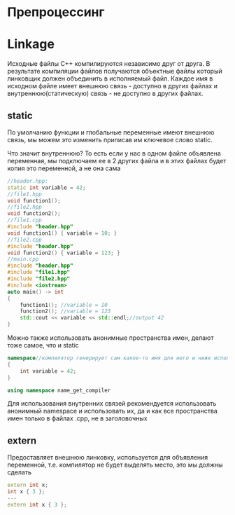 # Препроцессинг
# Linkage
Исходные файлы C++ компилируются независимо друг от друга. В результате компиляции файлов получаются объектные файлы который линковщик должен объединить в исполняемый файл. Каждое имя в исходном файле имеет внешнюю связь - доступно в других файлах и внутреннюю(статическую) связь - не доступно в других файлах.

## static
По умолчанию функции и глобальные переменные имеют внешнюю связь, мы можем это изменить приписав им ключевое слово static.

Что значит внутреннюю? То есть если у нас в одном файле объявлена переменная, мы подключаем ее в 2 других файла и в этих файлах будет копия это переменной, а не она сама

```cpp
//header.hpp:    
static int variable = 42;
//file1.hpp
void function1();
//file2.hpp
void function2();
//file1.cpp
#include "header.hpp" 
void function1() { variable = 10; }
//file2.cpp
#include "header.hpp" 
void function2() { variable = 123; }
//main.cpp
#include "header.hpp" 
#include "file1.hpp" 
#include "file2.hpp" 
#include <iostream> 
auto main() -> int 
{ 
	function1(); //variable = 10
	function2(); //variable = 123
	std::cout << variable << std::endl;//output 42 
}
```

Можно также использовать анонимные пространства имен, делают тоже самое, что и static

```cpp
namespace//компилятор генерирует сам какое-то имя для него и ниже использует using декларацию
{
	int variable = 42;
}

using namespace name_get_compiler
```

Для использования внутренних связей рекомендуется использовать анонимный namespace и использовать их, да и как все пространства имен только в файлах .cpp, не в заголовочных

## extern
Предоставляет внешнюю линковку, используется для объявления переменной, т.е. компилятор не будет выделять место, это мы должны сделать

```cpp
extern int x;
int x { 3 };
---
extern int x { 3 };
```
